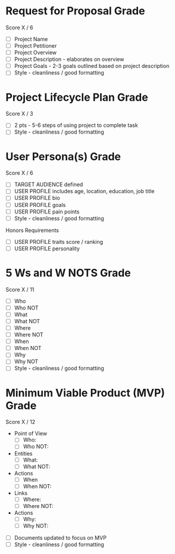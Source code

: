 # Request for Proposal Grade

Score X / 6

- [ ] Project Name
- [ ] Project Petitioner
- [ ] Project Overview
- [ ] Project Description - elaborates on overview
- [ ] Project Goals - 2-3 goals outlined based on project description
- [ ] Style - cleanliness / good formatting

# Project Lifecycle Plan Grade

Score X / 3

- [ ] 2 pts - 5-6 steps of using project to complete task
- [ ] Style - cleanliness / good formatting

# User Persona(s) Grade

Score X / 6

- [ ] TARGET AUDIENCE defined
- [ ] USER PROFILE includes age, location, education, job title
- [ ] USER PROFILE bio
- [ ] USER PROFILE goals
- [ ] USER PROFILE pain points
- [ ] Style - cleanliness / good formatting

Honors Requirements
- [ ] USER PROFILE traits score / ranking
- [ ] USER PROFILE personality

# 5 Ws and W NOTS Grade

Score X / 11

- [ ] Who
- [ ] Who NOT
- [ ] What
- [ ] What NOT
- [ ] Where
- [ ] Where NOT
- [ ] When
- [ ] When NOT
- [ ] Why
- [ ] Why NOT
- [ ] Style - cleanliness / good formatting

# Minimum Viable Product (MVP) Grade

Score X / 12

- Point of View
  - [ ] Who:
  - [ ] Who NOT:
- Entities
  - [ ] What:
  - [ ] What NOT:
- Actions
  - [ ] When
  - [ ] When NOT:
- Links
  - [ ] Where:
  - [ ] Where NOT:
- Actions
  - [ ] Why:
  - [ ] Why NOT:
- [ ] Documents updated to focus on MVP
- [ ] Style - cleanliness / good formatting
